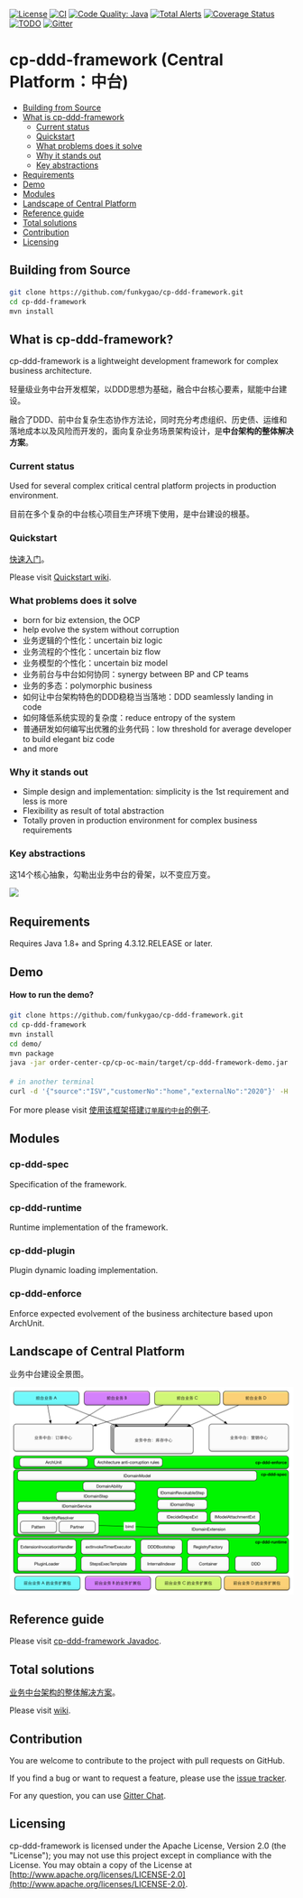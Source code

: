 [![License](https://img.shields.io/badge/License-Apache%202.0-green.svg)](https://github.com/funkygao/cp-ddd-framework/blob/master/LICENSE)
[![CI](https://github.com/funkygao/cp-ddd-framework/workflows/CI/badge.svg?branch=master)](https://github.com/funkygao/cp-ddd-framework/actions?query=branch%3Amaster+workflow%3ACI)
[![Code Quality: Java](https://img.shields.io/lgtm/grade/java/g/funkygao/cp-ddd-framework.svg?logo=lgtm&logoWidth=18)](https://lgtm.com/projects/g/funkygao/cp-ddd-framework/context:java)
[![Total Alerts](https://img.shields.io/lgtm/alerts/g/funkygao/cp-ddd-framework.svg?logo=lgtm&logoWidth=18)](https://lgtm.com/projects/g/funkygao/cp-ddd-framework/alerts/)
[![Coverage Status](https://img.shields.io/codecov/c/github/funkygao/cp-ddd-framework.svg)](https://codecov.io/gh/funkygao/cp-ddd-framework)
[![TODO](https://badgen.net/https/api.tickgit.com/badgen/github.com/funkygao/cp-ddd-framework?label=todos)](https://www.tickgit.com/browse?repo=github.com/funkygao/cp-ddd-framework)
[![Gitter](https://img.shields.io/gitter/room/cp-ddd-framework/cp-ddd-framework.svg)](https://gitter.im/cp-ddd-framework/community)

# cp-ddd-framework (Central Platform：中台)

* [Building from Source](#building-from-source)
* [What is cp-ddd-framework](#what-is-cp-ddd-framework)
   * [Current status](#current-status)
   * [Quickstart](#quickstart)
   * [What problems does it solve](#what-problems-does-it-solve)
   * [Why it stands out](#why-it-stands-out)
   * [Key abstractions](#key-abstractions)
* [Requirements](#requirements)
* [Demo](#demo)
* [Modules](#modules)
* [Landscape of Central Platform](#landscape-of-central-platform)
* [Reference guide](#reference-guide)
* [Total solutions](#total-solutions)
* [Contribution](#contribution)
* [Licensing](#licensing)

## Building from Source

``` bash
git clone https://github.com/funkygao/cp-ddd-framework.git
cd cp-ddd-framework
mvn install
```

## What is cp-ddd-framework?

cp-ddd-framework is a lightweight development framework for complex business architecture.

轻量级业务中台开发框架，以DDD思想为基础，融合中台核心要素，赋能中台建设。

融合了DDD、前中台复杂生态协作方法论，同时充分考虑组织、历史债、运维和落地成本以及风险而开发的，面向复杂业务场景架构设计，是**中台架构的整体解决方案**。

### Current status

Used for several complex critical central platform projects in production environment.

目前在多个复杂的中台核心项目生产环境下使用，是中台建设的根基。

### Quickstart

[快速入门](https://github.com/funkygao/cp-ddd-framework/wiki/Quickstart-%E5%BF%AB%E9%80%9F%E5%85%A5%E9%97%A8)。

Please visit [Quickstart wiki](https://github.com/funkygao/cp-ddd-framework/wiki/Quickstart-%E5%BF%AB%E9%80%9F%E5%85%A5%E9%97%A8).

### What problems does it solve

- born for biz extension, the OCP
- help evolve the system without corruption
- 业务逻辑的个性化：uncertain biz logic
- 业务流程的个性化：uncertain biz flow
- 业务模型的个性化：uncertain biz model
- 业务前台与中台如何协同：synergy between BP and CP teams
- 业务的多态：polymorphic business
- 如何让中台架构特色的DDD稳稳当当落地：DDD seamlessly landing in code
- 如何降低系统实现的复杂度：reduce entropy of the system
- 普通研发如何编写出优雅的业务代码：low threshold for average developer to build elegant biz code
- and more

### Why it stands out

- Simple design and implementation: simplicity is the 1st requirement and less is more
- Flexibility as result of total abstraction
- Totally proven in production environment for complex business requirements

### Key abstractions

这14个核心抽象，勾勒出业务中台的骨架，以不变应万变。

![](http://www.plantuml.com/plantuml/svg/XLHDRzim3BthL-ZO7l87Z21ej-pGmu2YstsW9JeM8ai1HISTjlttqQxMs96stIo-fySFFlaXCH2FWrVfwC8920RTGx0NSimOT0S-uG9BFTXuSU6mtLuSzz_UphkTPXfHAHSOgGE3-caV1t3X2zBP6Qm0Z2Ur-DQDnbSq8-FT_OgDnbcS6EdJAvSwBtYEHsWzPi4oACeKlM_17DVIJnO3E_x-WYdwCr8fBXan91V34dhsus7ILkzVUljpiodk5FY_ydsE5lqZCvX-4DRKQYKs3-da9OjqKiS9WqKI6Dh418PrdXsQhpZ8NSOhz04IlbNzs3elfQaY8f87vFUcHBX6wHob_v8iTZ3w5QseRMM3_Nulvn-9WPtv9Kc2pMfrS5OJwCOqK-fhGF1Y4y8OW4r_btSuJ_PUgRM9ynhh_irWtPIbIZbvTUkVhBZkfSwg-gVIvinz1cQay7UOE22foWgt0ilOctdOg-PNIAsLMikDzj40OuM_sUp-rDdeLZJhb5nhfgYFCR1maFGa3NPwVzDJMI9oxVg4Cq-fB2Hd4osgd3eVozmvNh6lo2yTqkX8fiV49A1wm62dN-rl)

## Requirements

Requires Java 1.8+ and Spring 4.3.12.RELEASE or later.

## Demo

#### How to run the demo?

``` bash
git clone https://github.com/funkygao/cp-ddd-framework.git
cd cp-ddd-framework
mvn install
cd demo/
mvn package
java -jar order-center-cp/cp-oc-main/target/cp-ddd-framework-demo.jar

# in another terminal
curl -d '{"source":"ISV","customerNo":"home","externalNo":"2020"}' -H 'Content-type: application/json' http://localhost:9090/order
```

For more please visit [使用该框架搭建`订单履约中台`的例子](demo).

## Modules

### cp-ddd-spec

Specification of the framework.

### cp-ddd-runtime

Runtime implementation of the framework.

### cp-ddd-plugin

Plugin dynamic loading implementation.

### cp-ddd-enforce

Enforce expected evolvement of the business architecture based upon ArchUnit.

## Landscape of Central Platform

业务中台建设全景图。

![](doc/assets/img/landscape.png)

## Reference guide

Please visit [cp-ddd-framework Javadoc](https://funkygao.github.io/cp-ddd-framework/doc/apidocs/).

## Total solutions

[业务中台架构的整体解决方案](https://github.com/funkygao/cp-ddd-framework/wiki/Total-solutions-%E6%95%B4%E4%BD%93%E8%A7%A3%E5%86%B3%E6%96%B9%E6%A1%88)。

Please visit [wiki](https://github.com/funkygao/cp-ddd-framework/wiki/Total-solutions-%E6%95%B4%E4%BD%93%E8%A7%A3%E5%86%B3%E6%96%B9%E6%A1%88).

## Contribution

You are welcome to contribute to the project with pull requests on GitHub.

If you find a bug or want to request a feature, please use the [issue tracker](https://github.com/funkygao/cp-ddd-framework/issues).

For any question, you can use [Gitter Chat](https://gitter.im/cp-ddd-framework/community).

## Licensing

cp-ddd-framework is licensed under the Apache License, Version 2.0 (the "License"); you may not use this project except in compliance with the License. You may obtain a copy of the License at [http://www.apache.org/licenses/LICENSE-2.0](http://www.apache.org/licenses/LICENSE-2.0).
